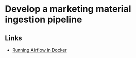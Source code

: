 # Develop a marketing material ingestion pipeline



## Links

- [Running Airflow in Docker](https://airflow.apache.org/docs/apache-airflow/stable/howto/docker-compose/index.html)
